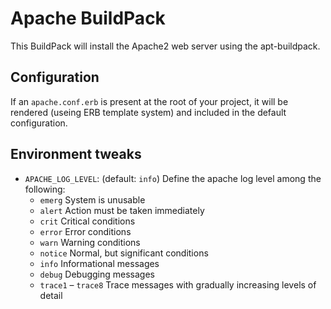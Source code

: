# Apache BuildPack
This BuildPack will install the Apache2 web server using the apt-buildpack.

## Configuration

If an `apache.conf.erb` is present at the root of your project, it will be
rendered (useing ERB template system) and included in the default
configuration.

## Environment tweaks

* `APACHE_LOG_LEVEL`: (default: `info`) Define the apache log level among the following:
  * `emerg`	System is unusable
  * `alert`	Action must be taken immediately
  * `crit`	Critical conditions
  * `error`	Error conditions
  * `warn`	Warning conditions
  * `notice`	Normal, but significant conditions
  * `info`	Informational messages
  * `debug`	Debugging messages
  * `trace1` – `trace8` Trace messages with gradually increasing levels of detail
